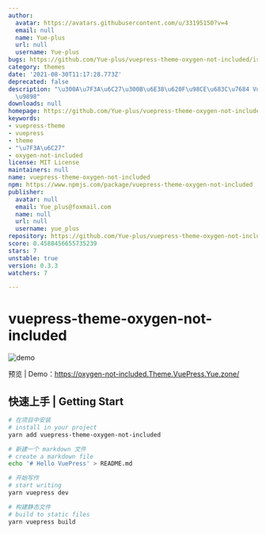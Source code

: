```yaml
---
author:
  avatar: https://avatars.githubusercontent.com/u/33195150?v=4
  email: null
  name: Yue-plus
  url: null
  username: Yue-plus
bugs: https://github.com/Yue-plus/vuepress-theme-oxygen-not-included/issues
category: themes
date: '2021-08-30T11:17:28.773Z'
deprecated: false
description: "\u300A\u7F3A\u6C27\u300B\u6E38\u620F\u98CE\u683C\u7684 VuePress2 \u4E3B\
  \u9898"
downloads: null
homepage: https://github.com/Yue-plus/vuepress-theme-oxygen-not-included#readme
keywords:
- vuepress-theme
- vuepress
- theme
- "\u7F3A\u6C27"
- oxygen-not-included
license: MIT License
maintainers: null
name: vuepress-theme-oxygen-not-included
npm: https://www.npmjs.com/package/vuepress-theme-oxygen-not-included
publisher:
  avatar: null
  email: Yue_plus@foxmail.com
  name: null
  url: null
  username: yue_plus
repository: https://github.com/Yue-plus/vuepress-theme-oxygen-not-included
score: 0.4588456655735239
stars: 7
unstable: true
version: 0.3.3
watchers: 7

---
```


# vuepress-theme-oxygen-not-included

![demo](./demo.jpg)

预览 | Demo：<https://oxygen-not-included.Theme.VuePress.Yue.zone/>

## 快速上手 | Getting Start

```sh
# 在项目中安装
# install in your project
yarn add vuepress-theme-oxygen-not-included

# 新建一个 markdown 文件
# create a markdown file
echo '# Hello VuePress' > README.md

# 开始写作
# start writing
yarn vuepress dev

# 构建静态文件
# build to static files
yarn vuepress build
```
